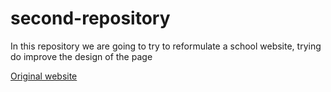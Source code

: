# second-repository

In this repository we are going to try to reformulate a school website, 
trying do improve the design of the page

[Original website](http://www.escolalianca.com.br/o%20colegio.html)
